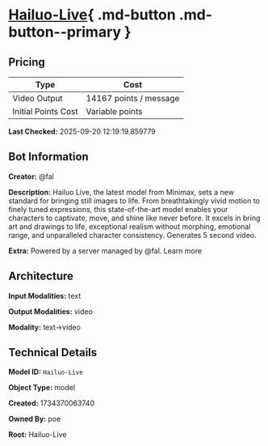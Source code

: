 # [Hailuo-Live](https://poe.com/Hailuo-Live){ .md-button .md-button--primary }

## Pricing

| Type | Cost |
|------|------|
| Video Output | 14167 points / message |
| Initial Points Cost | Variable points |

**Last Checked:** 2025-09-20 12:19:19.859779


## Bot Information

**Creator:** @fal

**Description:** Hailuo Live, the latest model from Minimax, sets a new standard for bringing still images to life. From breathtakingly vivid motion to finely tuned expressions, this state-of-the-art model enables your characters to captivate, move, and shine like never before. It excels in bring art and drawings to life, exceptional realism without morphing, emotional range, and unparalleled character consistency. Generates 5 second video.

**Extra:** Powered by a server managed by @fal. Learn more


## Architecture

**Input Modalities:** text

**Output Modalities:** video

**Modality:** text->video


## Technical Details

**Model ID:** `Hailuo-Live`

**Object Type:** model

**Created:** 1734370063740

**Owned By:** poe

**Root:** Hailuo-Live
